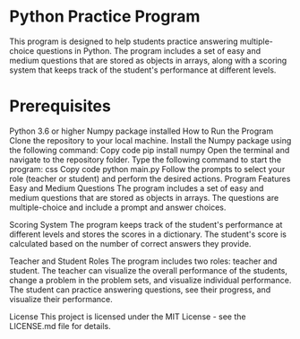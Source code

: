 # Python Practice Program
This program is designed to help students practice answering multiple-choice questions in Python. The program includes a set of easy and medium questions that are stored as objects in arrays, along with a scoring system that keeps track of the student's performance at different levels.

# Prerequisites
Python 3.6 or higher
Numpy package installed
How to Run the Program
Clone the repository to your local machine.
Install the Numpy package using the following command:
Copy code
pip install numpy
Open the terminal and navigate to the repository folder.
Type the following command to start the program:
css
Copy code
python main.py
Follow the prompts to select your role (teacher or student) and perform the desired actions.
Program Features
Easy and Medium Questions
The program includes a set of easy and medium questions that are stored as objects in arrays. The questions are multiple-choice and include a prompt and answer choices.

Scoring System
The program keeps track of the student's performance at different levels and stores the scores in a dictionary. The student's score is calculated based on the number of correct answers they provide.

Teacher and Student Roles
The program includes two roles: teacher and student. The teacher can visualize the overall performance of the students, change a problem in the problem sets, and visualize individual performance. The student can practice answering questions, see their progress, and visualize their performance.

License
This project is licensed under the MIT License - see the LICENSE.md file for details.
